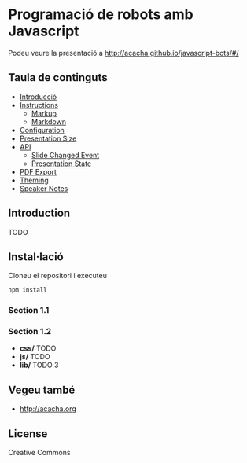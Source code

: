 # Programació de robots amb Javascript 

Podeu veure la presentació a http://acacha.github.io/javascript-bots/#/

## Taula de continguts
- [Introducció](#introduction)
- [Instructions](#instructions)
  - [Markup](#markup)
  - [Markdown](#markdown)
- [Configuration](#configuration)
- [Presentation Size](#presentation-size)
- [API](#api)
  - [Slide Changed Event](#slide-changed-event)
  - [Presentation State](#presentation-state)
- [PDF Export](#pdf-export)
- [Theming](#theming)
- [Speaker Notes](#speaker-notes)

## Introduction

TODO

## Instal·lació

Cloneu el repositori i executeu

```bash
npm install
```

### Section 1.1 

### Section 1.2
- **css/** TODO
- **js/** TODO
- **lib/** TODO 3

## Vegeu també
- http://acacha.org

## License

Creative Commons 
